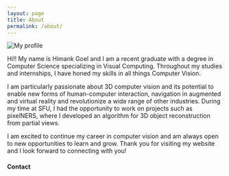 ```yaml
---
layout: page
title: About
permalink: /about/
---
```


![My profile](../assets/images/profile.jpg)

Hi!! My name is Himank Goel and I am a recent graduate with a degree in Computer
Science specializing in Visual Computing. Throughout my studies and 
internships, I have honed my skills in all things Computer Vision.

I am particularly passionate about 3D computer vision and its potential to 
enable new forms of human-computer interaction, navigation in augmented and 
virtual reality and revolutionize a wide range of other industries. During my 
time at SFU, I had the opportunity to work on projects such as pixelNERS, where 
I developed an algorithm for 3D object reconstruction from partial views.

I am excited to continue my career in computer vision and am always open to new
opportunities to learn and grow. Thank you for visiting my website and I look 
forward to connecting with you!

#### Contact

<div class="center-div">
    <a href="https://twitter.com/sub_classy_03"
       aria-label="Twitter" 
       target="_blank"><i class="fa fa-twitter-square fa-2x" aria-hidden="true"></i></a>
    <a href="https://www.linkedin.com/in/subclassy/" 
       target="_blank"
       aria-label="LinkedIn"><i class="fa fa-linkedin-square fa-2x" aria-hidden="true"></i></a>
    <a href="https://github.com/subClassy/" 
       target="_blank"
       aria-label="GitHub"><i class="fa fa-github-square fa-2x" aria-hidden="true"></i></a>
    <a href="mailto: subclassy@outlook.com" 
       target="_blank"
       aria-label="Email"><i class="fa fa-envelope-square fa-2x" aria-hidden="true"></i></a>
</div>
